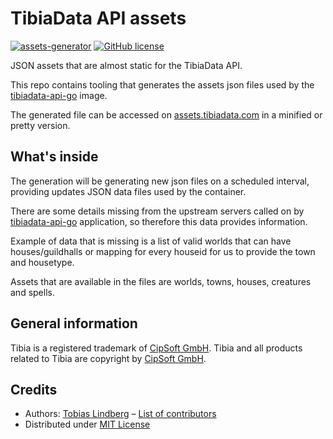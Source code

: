 # TibiaData API assets

[![assets-generator](https://github.com/TibiaData/tibiadata-api-assets/actions/workflows/generate.yml/badge.svg)](https://github.com/TibiaData/tibiadata-api-assets/actions/workflows/generate.yml)
[![GitHub license](https://img.shields.io/github/license/TibiaData/tibiadata-api-assets)](https://github.com/TibiaData/tibiadata-api-assets/blob/main/LICENSE)

JSON assets that are almost static for the TibiaData API.

This repo contains tooling that generates the assets json files used by the [tibiadata-api-go](https://github.com/TibiaData/tibiadata-api-go) image.

The generated file can be accessed on [assets.tibiadata.com](https://assets.tibiadata.com) in a minified or pretty version.

## What's inside

The generation will be generating new json files on a scheduled interval, providing updates JSON data files used by the container.

There are some details missing from the upstream servers called on by [tibiadata-api-go](https://github.com/TibiaData/tibiadata-api-go) application, so therefore this data provides information.

Example of data that is missing is a list of valid worlds that can have houses/guildhalls or mapping for every houseid for us to provide the town and housetype.

Assets that are available in the files are worlds, towns, houses, creatures and spells.

## General information

Tibia is a registered trademark of [CipSoft GmbH](https://www.cipsoft.com/en/). Tibia and all products related to Tibia are copyright by [CipSoft GmbH](https://www.cipsoft.com/en/).

## Credits

- Authors: [Tobias Lindberg](https://github.com/tobiasehlert) – [List of contributors](https://github.com/TibiaData/tibiadata-api-assets/graphs/contributors)
- Distributed under [MIT License](LICENSE)
